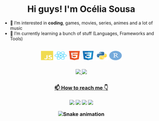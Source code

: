 <h1 align="center">Hi guys! I'm Océlia Sousa</h1>

- 👀 I’m interested in <b>coding</b>, games, movies, series, animes and a lot of music
- 🌱 I’m currently learning a bunch of stuff (Languages, Frameworks and Tools)

<div align="center" style="display: inline_block"><br>
  <img align="center" alt="Ocelia-Js" height="30" width="40" src="https://raw.githubusercontent.com/devicons/devicon/master/icons/javascript/javascript-plain.svg">
  <img align="center" alt="Ocelia-React" height="30" width="40" src="https://raw.githubusercontent.com/devicons/devicon/master/icons/react/react-original.svg">
  <img align="center" alt="Ocelia-HTML" height="30" width="40" src="https://raw.githubusercontent.com/devicons/devicon/master/icons/html5/html5-original.svg">
  <img align="center" alt="Ocelia-CSS" height="30" width="40" src="https://raw.githubusercontent.com/devicons/devicon/master/icons/css3/css3-original.svg">
  <img align="center" alt="Ocelia-Python" height="30" width="40" src="https://raw.githubusercontent.com/devicons/devicon/master/icons/python/python-original.svg">
  <img align="center" alt="Ocelia-RStudio" height="30" width="40" src="https://raw.githubusercontent.com/devicons/devicon/master/icons/rstudio/rstudio-original.svg">
</div>

##

<div align="center">
  <a href="https://github.com/oceliasousa">
  <img height="160em" src="https://github-readme-stats.vercel.app/api?username=oceliasousa&show_icons=true&theme=dracula&include_all_commits=true&count_private=true"/>
  <img height="160em" src="https://github-readme-stats.vercel.app/api/top-langs/?username=oceliasousa&layout=compact&langs_count=7&theme=dracula"/>
</div>
  
  ##
  
<h3 align="center"> 📫 How to reach me 👇<h3/>
 
<div align="center"> 
  <a href = "mailto:oceliaassis@gmail.com"><img src="https://img.shields.io/badge/-Gmail-%23333?style=for-the-badge&logo=gmail&logoColor=white" target="_blank"></a>
  <a href="https://www.linkedin.com/in/oceliasousa" target="_blank"><img src="https://img.shields.io/badge/-LinkedIn-%230077B5?style=for-the-badge&logo=linkedin&logoColor=white" target="_blank"></a>
   <a href="https://instagram.com/oceliadesousa" target="_blank"><img src="https://img.shields.io/badge/-Instagram-%23E4405F?style=for-the-badge&logo=instagram&logoColor=white" target="_blank"></a>
  <a href="https://wa.me/5561998112469" target="_blank"><img src="https://img.shields.io/badge/WhatsApp-25D366?style=for-the-badge&logo=whatsapp&logoColor=white"></a>
  
  ![Snake animation](https://github.com/oceliasousa/oceliasousa/blob/output/github-contribution-grid-snake.svg)
  
<div/>  
